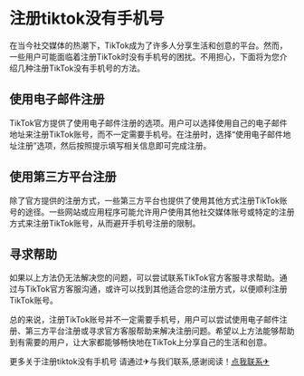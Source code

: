 # 注册tiktok没有手机号

在当今社交媒体的热潮下，TikTok成为了许多人分享生活和创意的平台。然而，一些用户可能面临着注册TikTok时没有手机号的困扰。不用担心，下面将为您介绍几种注册TikTok没有手机号的方法。

## 使用电子邮件注册

TikTok官方提供了使用电子邮件注册的选项。用户可以选择使用自己的电子邮件地址来注册TikTok账号，而不一定需要手机号。在注册时，选择“使用电子邮件地址注册”选项，然后按照提示填写相关信息即可完成注册。

## 使用第三方平台注册

除了官方提供的注册方式，一些第三方平台也提供了使用其他方式注册TikTok账号的途径。一些网站或应用程序可能允许用户使用其他社交媒体账号或特定的注册方式来注册TikTok账号，从而避开手机号注册的限制。

## 寻求帮助

如果以上方法仍无法解决您的问题，可以尝试联系TikTok官方客服寻求帮助。通过与TikTok官方客服沟通，或许可以找到其他适合您的注册方式，以便顺利注册TikTok账号。

总的来说，注册TikTok账号并不一定需要手机号，用户可以尝试使用电子邮件注册、第三方平台注册或寻求官方客服帮助来解决注册问题。希望以上方法能够帮助到有需要的用户，让大家都能够畅快地在TikTok上分享自己的生活和创意。

更多关于注册tiktok没有手机号 请通过✈与我们联系,感谢阅读！[点我联系✈](https://dev.G208.com)